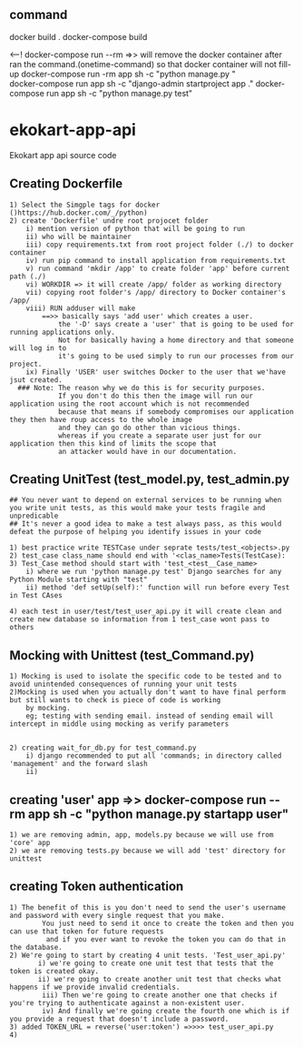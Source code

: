 ## command
docker build .
docker-compose build

<--! docker-compose run --rm =>> will remove the docker container after ran the command.(onetime-command) so that docker container will not fill-up
docker-compose run -rm app sh -c "python manage.py <your required keyword>"  
docker-compose run app sh -c "django-admin startproject app ."
docker-compose run app sh -c "python manage.py test"

# ekokart-app-api
Ekokart app api source code

## Creating Dockerfile
    1) Select the Simgple tags for docker ()https://hub.docker.com/_/python)
    2) create 'Dockerfile' undre root projocet folder
        i) mention version of python that will be going to run
        ii) who will be maintainer
        iii) copy requirements.txt from root project folder (./) to docker container
        iv) run pip command to install application from requirements.txt
        v) run command 'mkdir /app' to create folder 'app' before current path (./)
        vi) WORKDIR => it will create /app/ folder as working directory 
        vii) copying root folder's /app/ directory to Docker container's /app/
        viii) RUN adduser will make 
            ==>> basically says 'add user' which creates a user.
                the '-D' says create a 'user' that is going to be used for running applications only.
                Not for basically having a home directory and that someone will log in to 
                it's going to be used simply to run our processes from our project.
        ix) Finally 'USER' user switches Docker to the user that we'have jsut created.
      ### Note: The reason why we do this is for security purposes.
                If you don't do this then the image will run our application using the root account which is not recommended
                because that means if somebody compromises our application they then have roup access to the whole image
                and they can go do other than vicious things.
                whereas if you create a separate user just for our application then this kind of limits the scope that
                an attacker would have in our documentation.

## Creating UnitTest (test_model.py, test_admin.py
    ## You never want to depend on external services to be running when you write unit tests, as this would make your tests fragile and unpredicable
    ## It's never a good idea to make a test always pass, as this would defeat the purpose of helping you identify issues in your code
        
    1) best practice write TESTCase under seprate tests/test_<objects>.py 
    2) test_case class_name should end with '<clas_name>Tests(TestCase):
    3) Test_Case method should start with 'test_<test__Case_name>
        i) where we run 'python manage.py test' Django searches for any Python Module starting with "test"
        ii) method 'def setUp(self):' function will run before every Test in Test CAses
        
    4) each test in user/test/test_user_api.py it will create clean and create new database so information from 1 test_case wont pass to others
    

## Mocking with Unittest (test_Command.py)
    1) Mocking is used to isolate the specific code to be tested and to avoid unintended consequences of running your unit tests
    2)Mocking is used when you actually don't want to have final perform but still wants to check is piece of code is working
        by mocking.
        eg; testing with sending email. instead of sending email will intercept in middle using mocking as verify parameters
    
    
    2) creating wait_for_db.py for test_command.py
        i) django recommended to put all 'commands; in directory called 'management' and the forward slash
        ii) 
  
## creating 'user' app =>> docker-compose run --rm app sh -c "python manage.py startapp user"
    1) we are removing admin, app, models.py because we will use from 'core' app
    2) we are removing tests.py because we will add 'test' directory for unittest
    
## creating Token authentication 
    1) The benefit of this is you don't need to send the user's username and password with every single request that you make.
            You just need to send it once to create the token and then you can use that token for future requests
             and if you ever want to revoke the token you can do that in the database.
    2) We're going to start by creating 4 unit tests. 'Test_user_api.py'
           i) we're going to create one unit test that tests that the token is created okay.
           ii) we're going to create another unit test that checks what happens if we provide invalid credentials.
            iii) Then we're going to create another one that checks if you're trying to authenticate against a non-existent user.
            iv) And finally we're going create the fourth one which is if you provide a request that doesn't include a password.
    3) added TOKEN_URL = reverse('user:token') =>>>> test_user_api.py
    4)   
    